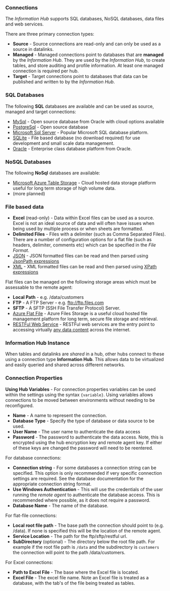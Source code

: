 ### Connections

The *Information Hub* supports SQL databases, NoSQL databases, data files and web services.

There are three primary connection types:
* **Source** - Source connections are read-only and can only be used as a source in datalinks.
* **Managed** - Managed connections point to databases that are **managed** by the *Information Hub*.  They are used by the *Information Hub*, to create tables, and store auditing and profile information.  At least one managed connection is required per hub.
* **Target** - Target connections point to databases that data can be published and written to by the *Information Hub*.

### SQL Databases

The following **SQL** databases are available and can be used as source, managed and target connections:
* [MySql](https://dev.mysql.com/downloads/mysql/) - Open source database from Oracle with cloud options available
* [PostgreSql](https://www.postgresql.org) - Open source database
* [Microsoft Sql Server](https://www.microsoft.com/en-us/sql-server/sql-server-2017) - Popular Microsoft SQL database platform.
* [SQLite](https://www.sqlite.org/whentouse.html) - File based database (no download required) for use development and small scale data management.
* [Oracle](https://www.oracle.com/database/index.html) - Enterprise class database platform from Oracle.

### NoSQL Databases
The following **NoSql** databases are available:
* [Microsoft Azure Table Storage](https://azure.microsoft.com/en-us/services/storage/tables/) - Cloud hosted data storage platform useful for long term storage of high volume data.
* (more planned)

### File based data

* **Excel** (read-only) - Data within Excel files can be used as a source.  Excel is not an ideal source of data and will often have issues when being used by multiple process or when sheets are formatted.
* **Delimited Files** - Files with a delimiter (such as Comma Separated Files).   There are a number of configuration options for a flat file (such as headers, delimiter, comments etc) which can be specified in the *File Format*.
* [JSON](https://www.json.org/) - JSON formatted files can be read and then parsed using [JsonPath expressions](http://goessner.net/articles/JsonPath/) 
* [XML](https://www.w3schools.com/xml/default.asp) - XML formatted files can be read and then parsed using [XPath expressions](https://www.w3schools.com/xml/xpath_syntax.asp)

Flat files can be managed on the following storage areas which must be assessable to the remote agent:
* **Local Path** - e.g. /data/customers
* **FTP** - A FTP Server - e.g. ftp://ftp.files.com
* **SFTP** - A SFTP (SSH File Transfer Protocol) Server.
* [Azure Flat File](https://azure.microsoft.com/en-us/services/storage/files/) - Azure Files Storage is a useful cloud hosted file management platform for long term, secure file storage and retrieval.
* [RESTFul Web Service](https://en.m.wikipedia.org/wiki/Representational_state_transfer) - RESTFul web services are the entry point to accessing virtually [any data content](https://www.programmableweb.com/category/all/apis?data_format=21190) across the internet.  

### Information Hub Instance

When tables and datalinks are *shared* in a hub, other hubs connect to these using a connection type **Information Hub**.  This allows data to be virtualized and easily queried and shared across different networks.

### Connection Properties

**Using Hub Variables** - For connection properties variables can be used within the settings using the syntax `{variable}`.  Using variables allows connections to be moved between environments without needing to be reconfigured.

* **Name** - A name to represent the connection.
* **Database Type** - Specify the type of database or data source to be used.
* **User Name** - The user name to authenticate the data access
* **Password** - The password to authenticate the data access.  Note, this is encrypted using the hub encryption key and remote agent key.  If either of these keys are changed the password will need to be reentered.

For database connections:
* **Connection string** - For some databases a connection string can be specified.  This option is only recommended if very specific connection settings are required.  See the database documentation for the appropriate connection string format.  
* **Use Windows Authentication** - This will use the credentials of the user running the *remote agent* to authenticate the database access.  This is recommended where possible, as it does not require a password.
* **Database Name** - The name of the database.

For flat-file connections:
* **Local root file path** - The base path the connection should point to (e.g. /data).  If none is specified this will be the location of the remote agent.
* **Service Location** - The path for the ftp/sftp/restful url.  
* **SubDirectory** (optional) - The directory below the root file path.  For example if the root file path is `/data` and the subdirectory is `customers` the connection will point to the path /data/customers.

For Excel connections:
* **Path to Excel File** - The base where the Excel file is located.
* **Excel File** - The excel file name.  Note an Excel file is treated as a database, with the tab's of the file being treated as tables.